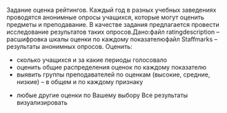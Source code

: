 Задание оценка рейтингов. Каждый год в разных учебных заведениях проводятся анонимные опросы учащихся, которые могут оценить предметы и преподавание. В качестве задания предлагается провести исследование результатов таких опросов.Дано:файл ratingdescription – расшифровка шкалы оценки по каждому показателюфайл Staffmarks – результаты анонимных опросов. 
Оценить:
- сколько учащихся и за какие периоды голосовало
- оценить общие распределения оценок по каждому показателю
- выявить группы преподавателей по оценкам (высокие, средние, низкие) – в общем и по каждому признаку 
+ любые другие оценки по Вашему выбору
 Все результаты визуализировать
